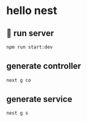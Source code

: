 # hello nest

## 🚀 run server

```bash
npm run start:dev
```

## generate controller

```bash
next g co
```

## generate service

```bash
nest g s
```
